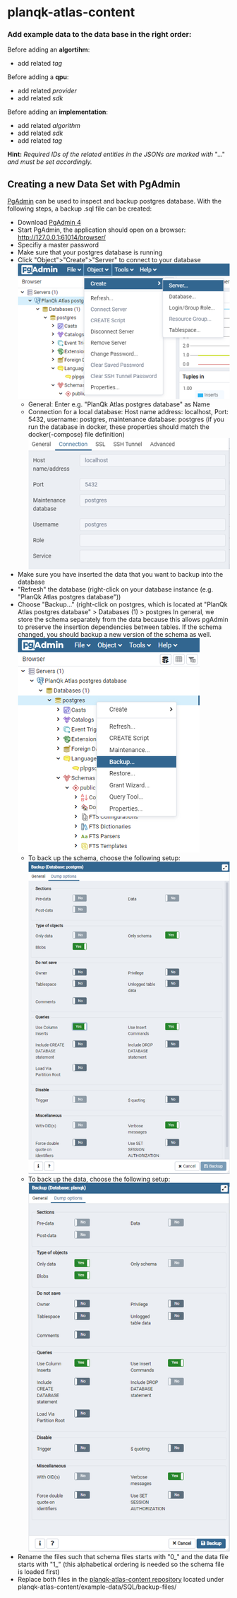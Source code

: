 # planqk-atlas-content

### Add example data to the data base in the right order:

Before adding an **algortihm**:
  * add related *tag*

Before adding a **qpu**:
  * add related *provider*
  * add related *sdk*
  
Before adding an **implementation**:
  * add related *algorithm*
  * add related *sdk*
  * add related *tag*
  
**Hint:** *Required IDs of the related entities in the JSONs are marked with* "..." *and must be set accordingly.*

## Creating a new Data Set with PgAdmin
[PgAdmin](https://www.pgadmin.org/) can be used to inspect and backup postgres database. With the following steps, a backup .sql file can be created: 

- Download [PgAdmin 4](https://www.pgadmin.org/download/)
- Start PgAdmin, the application should open on a browser: http://127.0.0.1:61014/browser/
- Specifiy a master password
- Make sure that your postgres database is running
- Click "Object">"Create">"Server" to connect to your database 
![add Sever](docs/pictures/create-server.PNG)
    - General: Enter e.g. "PlanQk Atlas postgres database" as Name
    - Connection for a local database: Host name address: localhost, Port: 5432, username: postgres, maintenance database: postgres (if you run the database in docker, these properties should match the docker(-compose) file definition)
![add Sever](docs/pictures/add-server.PNG)
- Make sure you have inserted the data that you want to backup into the database
- "Refresh" the database (right-click on your database instance (e.g. "PlanQk Atlas postgres database"))
- Choose "Backup..." (right-click on postgres, which is located at "PlanQk Atlas postgres database" > Databases (1) > postgres
In general, we store the schema separately from the data because this allows pgAdmin to preserve the insertion dependencies between tables. 
If the schema changed, you should backup a new version of the schema as well. 
![backup](docs/pictures/backup-click.PNG)
    - To back up the schema, choose the following setup: 
![backup](docs/pictures/backup_schema.PNG)
    - To back up the data, choose the following setup: 
![backup](docs/pictures/backup_data.PNG)
 - Rename the files such that schema files starts with "0_" and the data file starts with "1_" (this alphabetical ordering is needed so the schema file is loaded first)
 - Replace both files in the [planqk-atlas-content repository](https://github.com/PlanQK/planqk-atlas-content) located under planqk-atlas-content/example-data/SQL/backup-files/
  
